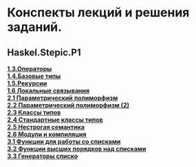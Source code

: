 ﻿#  Конспекты лекций и решения заданий.
## Haskel.Stepic.P1
[**1.3.Операторы**](https://github.com/AndrewClimber/Haskel.Stepic.P1/tree/master/1.3.%D0%9E%D0%BF%D0%B5%D1%80%D0%B0%D1%82%D0%BE%D1%80%D1%8B "1.3.Операторы")  
[**1.4.Базовые типы**](https://github.com/AndrewClimber/Haskel.Stepic.P1/tree/master/1.4.%D0%91%D0%B0%D0%B7%D0%BE%D0%B2%D1%8B%D0%B5%20%D1%82%D0%B8%D0%BF%D1%8B "1.4.Базовые типы")  
[**1.5.Рекурсии**](https://github.com/AndrewClimber/Haskel.Stepic.P1/tree/master/1.4.%D0%91%D0%B0%D0%B7%D0%BE%D0%B2%D1%8B%D0%B5%20%D1%82%D0%B8%D0%BF%D1%8B "1.5.Рекурсии")  
[**1.6 Локальные связывания**](https://github.com/AndrewClimber/Haskel.Stepic.P1/tree/master/1.6%20%D0%9B%D0%BE%D0%BA%D0%B0%D0%BB%D1%8C%D0%BD%D1%8B%D0%B5%20%D1%81%D0%B2%D1%8F%D0%B7%D1%8B%D0%B2%D0%B0%D0%BD%D0%B8%D1%8F "1.6 Локальные связывания")  
[**2.1 Параметрический полиморфизм**](https://github.com/AndrewClimber/Haskel.Stepic.P1/tree/master/2.1%20%D0%9F%D0%B0%D1%80%D0%B0%D0%BC%D0%B5%D1%82%D1%80%D0%B8%D1%87%D0%B5%D1%81%D0%BA%D0%B8%D0%B9%20%D0%BF%D0%BE%D0%BB%D0%B8%D0%BC%D0%BE%D1%80%D1%84%D0%B8%D0%B7%D0%BC "2.1 Параметрический полиморфизм")  
[**2.2 Параметрический полиморфизм (2)**](https://github.com/AndrewClimber/Haskel.Stepic.P1/tree/master/2.2%20%D0%9F%D0%B0%D1%80%D0%B0%D0%BC%D0%B5%D1%82%D1%80%D0%B8%D1%87%D0%B5%D1%81%D0%BA%D0%B8%D0%B9%20%D0%BF%D0%BE%D0%BB%D0%B8%D0%BC%D0%BE%D1%80%D1%84%D0%B8%D0%B7%D0%BC%20(2) "2.2 Параметрический полиморфизм (2)")  
[**2.3 Классы типов**](https://github.com/AndrewClimber/Haskel.Stepic.P1/tree/master/2.3%20%D0%9A%D0%BB%D0%B0%D1%81%D1%81%D1%8B%20%D1%82%D0%B8%D0%BF%D0%BE%D0%B2 "2.3 Классы типов")  
[**2.4 Стандартные классы типов**](https://github.com/AndrewClimber/Haskel.Stepic.P1/tree/master/2.4%20%D0%A1%D1%82%D0%B0%D0%BD%D0%B4%D0%B0%D1%80%D1%82%D0%BD%D1%8B%D0%B5%20%D0%BA%D0%BB%D0%B0%D1%81%D1%81%D1%8B%20%D1%82%D0%B8%D0%BF%D0%BE%D0%B2 "2.4 Стандартные классы типов")  
[**2.5 Нестрогая семантика**](https://github.com/AndrewClimber/Haskel.Stepic.P1/tree/master/2.5%20%D0%9D%D0%B5%D1%81%D1%82%D1%80%D0%BE%D0%B3%D0%B0%D1%8F%20%D1%81%D0%B5%D0%BC%D0%B0%D0%BD%D1%82%D0%B8%D0%BA%D0%B0 "2.5 Нестрогая семантика")  
[**2.6 Модули и компиляция**](https://github.com/AndrewClimber/Haskel.Stepic.P1/tree/master/2.6%20%D0%9C%D0%BE%D0%B4%D1%83%D0%BB%D0%B8%20%D0%B8%20%D0%BA%D0%BE%D0%BC%D0%BF%D0%B8%D0%BB%D1%8F%D1%86%D0%B8%D1%8F "2.6 Модули и компиляция")  
[**3.1 Функции для работы со списками**](https://github.com/AndrewClimber/Haskel.Stepic.P1/tree/master/3.1%20%D0%A4%D1%83%D0%BD%D0%BA%D1%86%D0%B8%D0%B8%20%D0%B4%D0%BB%D1%8F%20%D1%80%D0%B0%D0%B1%D0%BE%D1%82%D1%8B%20%D1%81%D0%BE%20%D1%81%D0%BF%D0%B8%D1%81%D0%BA%D0%B0%D0%BC%D0%B8 "3.1 Функции для работы со списками")  
[**3.2 Функции высших порядков над списками**](https://github.com/AndrewClimber/Haskel.Stepic.P1/tree/master/3.2%20%D0%A4%D1%83%D0%BD%D0%BA%D1%86%D0%B8%D0%B8%20%D0%B2%D1%8B%D1%81%D1%88%D0%B8%D1%85%20%D0%BF%D0%BE%D1%80%D1%8F%D0%B4%D0%BA%D0%BE%D0%B2%20%D0%BD%D0%B0%D0%B4%20%D1%81%D0%BF%D0%B8%D1%81%D0%BA%D0%B0%D0%BC%D0%B8 "3.2 Функции высших порядков над списками")  
[**3.3 Генераторы списко**](https://github.com/AndrewClimber/Haskel.Stepic.P1/tree/master/3.3%20%D0%93%D0%B5%D0%BD%D0%B5%D1%80%D0%B0%D1%82%D0%BE%D1%80%D1%8B%20%D1%81%D0%BF%D0%B8%D1%81%D0%BA%D0%BE%D0%B2 "3.3 Генераторы списков")  

